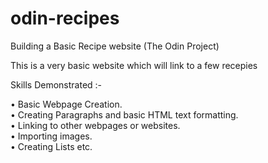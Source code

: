 # odin-recipes
Building a Basic Recipe website (The Odin Project)

This is a very basic website which will link to a few recepies

Skills Demonstrated :-

• Basic Webpage Creation.  
• Creating Paragraphs and basic HTML text formatting.    
• Linking to other webpages or websites.     
• Importing images.    
• Creating Lists etc. 
